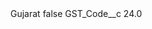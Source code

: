 <?xml version="1.0" encoding="UTF-8"?>
<CustomMetadata xmlns="http://soap.sforce.com/2006/04/metadata" xmlns:xsi="http://www.w3.org/2001/XMLSchema-instance" xmlns:xsd="http://www.w3.org/2001/XMLSchema">
    <label>Gujarat</label>
    <protected>false</protected>
    <values>
        <field>GST_Code__c</field>
        <value xsi:type="xsd:double">24.0</value>
    </values>
</CustomMetadata>
